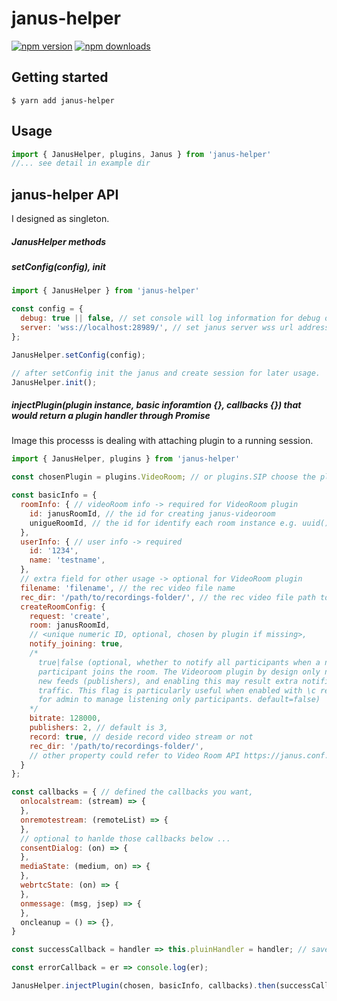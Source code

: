 # janus-helper
[![npm version](https://img.shields.io/npm/v/janus-helper.svg?style=flat-square)](https://www.npmjs.com/package/janus-helper)
[![npm downloads](https://img.shields.io/npm/dm/janus-helper.svg?style=flat-square)](https://www.npmjs.com/package/janus-helper)
## Getting started

`$ yarn add janus-helper`

## Usage
```Javascript
import { JanusHelper, plugins, Janus } from 'janus-helper'
//... see detail in example dir
```

## janus-helper API
I designed as singleton.

##### JanusHelper methods
##### setConfig(config), init
```Javascript
import { JanusHelper } from 'janus-helper'

const config = {
  debug: true || false, // set console will log information for debug or not
  server: 'wss://localhost:28989/', // set janus server wss url address 
};

JanusHelper.setConfig(config);

// after setConfig init the janus and create session for later usage.
JanusHelper.init();
```

##### injectPlugin(plugin instance, basic inforamtion {}, callbacks {}) that would return a plugin handler through Promise
Image this processs is dealing with attaching plugin to a running session.
```Javascript
import { JanusHelper, plugins } from 'janus-helper'

const chosenPlugin = plugins.VideoRoom; // or plugins.SIP choose the plugin that already defined by plugins (now support VideoRoom and SIP only)

const basicInfo = { 
  roomInfo: { // videoRoom info -> required for VideoRoom plugin
    id: janusRoomId, // the id for creating janus-videoroom
    unigueRoomId, // the id for identify each room instance e.g. uuid()
  },
  userInfo: { // user info -> required
    id: '1234',
    name: 'testname',
  }, 
  // extra field for other usage -> optional for VideoRoom plugin
  filename: 'filename', // the rec video file name
  rec_dir: '/path/to/recordings-folder/', // the rec video file path to janus-server
  createRoomConfig: {
    request: 'create',
    room: janusRoomId, 
    // <unique numeric ID, optional, chosen by plugin if missing>, 
    notify_joining: true,
    /* 
      true|false (optional, whether to notify all participants when a new
      participant joins the room. The Videoroom plugin by design only notifies
      new feeds (publishers), and enabling this may result extra notification
      traffic. This flag is particularly useful when enabled with \c require_pvtid
      for admin to manage listening only participants. default=false) 
    */
    bitrate: 128000,
    publishers: 2, // default is 3,
    record: true, // deside record video stream or not
    rec_dir: '/path/to/recordings-folder/',
    // other property could refer to Video Room API https://janus.conf.meetecho.com/docs/videoroom.html
  }
};

const callbacks = { // defined the callbacks you want,
  onlocalstream: (stream) => {
  },
  onremotestream: (remoteList) => {
  },
  // optional to hanlde those callbacks below ...
  consentDialog: (on) => {
  },
  mediaState: (medium, on) => {
  },
  webrtcState: (on) => {
  },
  onmessage: (msg, jsep) => { 
  },
  oncleanup = () => {},
}

const successCallback = handler => this.pluinHandler = handler; // save pluginHandler for later usage

const errorCallback = er => console.log(er);

JanusHelper.injectPlugin(chosen, basicInfo, callbacks).then(successCallback).catch(errorCallback);
```
